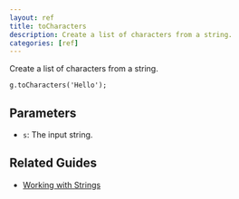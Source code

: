 ```yaml
---
layout: ref
title: toCharacters
description: Create a list of characters from a string.
categories: [ref]
---
```

Create a list of characters from a string.

    g.toCharacters('Hello');

## Parameters
- `s`: The input string.

## Related Guides
- [Working with Strings](../guide/string.html)
